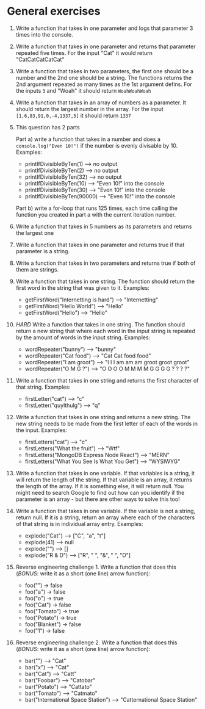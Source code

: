 # General exercises

1. Write a function that takes in one parameter and logs that parameter 3 times into the console.

2. Write a function that takes in one parameter and returns that parameter repeated five times. For the input "Cat" it would return "CatCatCatCatCat"

3. Write a function that takes in two parameters, the first one should be a number and the 2nd one should be a string. The functions returns the 2nd argument repeated as many times as the 1st argument defins. For the inputs `3` and "Woah" it should return `WoahWoahWoah`

4. Write a function that takes in an array of numbers as a parameter. It should return the largest number in the array. For the input `[1,6,83,91,0,-4,1337,5]` it should return `1337`

5. This question has 2 parts

    Part a) write a function that takes in a number and does a `console.log("Even 10!")` if the number is evenly divisable by 10. Examples:

    -  printIfDivisibleByTen(1) --> no output
    -  printIfDivisibleByTen(2) --> no output
    -  printIfDivisibleByTen(32) --> no output
    -  printIfDivisibleByTen(10) --> "Even 10!" into the console
    -  printIfDivisibleByTen(30) --> "Even 10!" into the console
    -  printIfDivisibleByTen(90000) --> "Even 10!" into the console

    Part b) write a for-loop that runs 125 times, each time calling the function you created in part a with the current iteration number.

6. Write a function that takes in 5 numbers as its parameters and returns the largest one

7. Write a function that takes in one parameter and returns true if that parameter is a string.

8. Write a function that takes in two parameters and returns true if both of them are strings.

9. Write a function that takes in one string. The function should return the first word in the string that was given to it. Examples:
    - getFirstWord("Internetting is hard") --> "Internetting"
    - getFirstWord("Hello World") --> "Hello"
    - getFirstWord("Hello") --> "Hello"

10. *HARD* Write a function that takes in one string.
The function should return a new string that where each word in the input string is repeated by the amount of words in the input string. Examples:
    - wordRepeater("bunny") --> "bunny"
    - wordRepeater("Cat food") --> "Cat Cat food food"
    - wordRepeater("I am groot") --> "I I I am am am groot groot groot"
    - wordRepeater("O M G ?") --> "O O O O M M M M G G G G ? ? ? ?"

11. Write a function that takes in one string and returns the first character of that string. Examples:
    - firstLetter("cat") --> "c"
    - firstLetter("quylthulg") --> "q"

12. Write a function that takes in one string and returns a new string. The new string needs to be made from the first letter of each of the words in the input. Examples:
    - firstLetters("cat") --> "c"
    - firstLetters("What the fruit") --> "Wtf"
    - firstLetters("MongoDB Express Node React") --> "MERN"
    - firstLetters("What You See Is What You Get") --> "WYSIWYG"

13. Write a function that takes in one variable. If that variables is a string, it will return the length of the string. If that variable is an array, it returns the length of the array. If it is something else, it will return null. You might need to search Google to find out how can you identify if the parameter is an array - but there are other ways to solve this too!

14. Write a function that takes in one variable. If the variable is not a string, return null. If it is a string, return an array where each of the characters of that string is in individual array entry. Examples:
    - explode("Cat") --> ["C", "a", "t"]
    - explode(41) --> null
    - explode("") --> []
    - explode("R & D") --> ["R", " ", "&", " ", "D"]

15. Reverse engineering challenge 1. Write a function that does this (*BONUS*: write it as a short (one line) arrow function):
    - foo("") -> false
    - foo("a") -> false
    - foo("o") -> true
    - foo("Cat") -> false
    - foo("Tomato") -> true
    - foo("Potato") -> true
    - foo("Blanket") -> false
    - foo("1") -> false

16. Reverse engineering challenge 2. Write a function that does this (*BONUS*: write it as a short (one line) arrow function):
    - bar("") --> "Cat"
    - bar("x") --> "Cat"
    - bar("Cat") --> "Catt"
    - bar("Foobar") --> "Catobar"
    - bar("Potato") --> "Cattato"
    - bar("Tomato") --> "Catmato"
    - bar("International Space Station") --> "Catternational Space Station"
